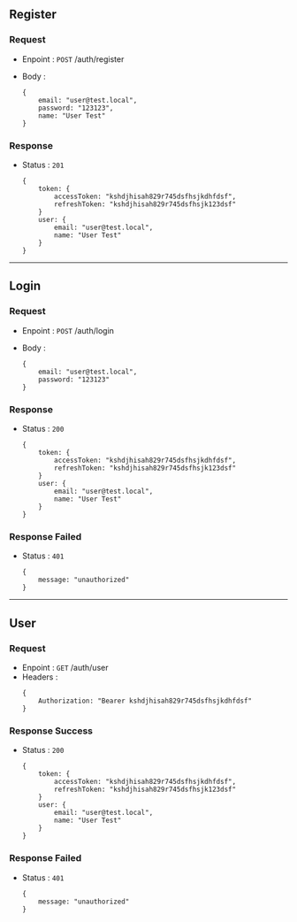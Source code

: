 ## Register

### Request
- Enpoint : `POST` /auth/register
- Body : 

    ```
    {
        email: "user@test.local",
        password: "123123",
        name: "User Test"
    }
    ```

### Response
- Status : `201`

    ```
    {
        token: {
            accessToken: "kshdjhisah829r745dsfhsjkdhfdsf",
            refreshToken: "kshdjhisah829r745dsfhsjk123dsf"
        } 
        user: {
            email: "user@test.local",
            name: "User Test"
        }
    }
    ```

---

## Login

### Request
- Enpoint : `POST` /auth/login
- Body : 

    ```
    {
        email: "user@test.local",
        password: "123123"
    }
    ```

### Response
- Status : `200`

    ```
    {
        token: {
            accessToken: "kshdjhisah829r745dsfhsjkdhfdsf",
            refreshToken: "kshdjhisah829r745dsfhsjk123dsf"
        } 
        user: {
            email: "user@test.local",
            name: "User Test"
        }
    }
    ```
### Response Failed
- Status : `401`

    ```
    {
        message: "unauthorized"
    }
    ```
---


## User

### Request
- Enpoint : `GET` /auth/user
- Headers :
    ```
    {
        Authorization: "Bearer kshdjhisah829r745dsfhsjkdhfdsf"
    }
    ```

### Response Success
- Status : `200`

    ```
    {
        token: {
            accessToken: "kshdjhisah829r745dsfhsjkdhfdsf",
            refreshToken: "kshdjhisah829r745dsfhsjk123dsf"
        } 
        user: {
            email: "user@test.local",
            name: "User Test"
        }
    }
    ```

### Response Failed
- Status : `401`

    ```
    {
        message: "unauthorized"
    }
    ```